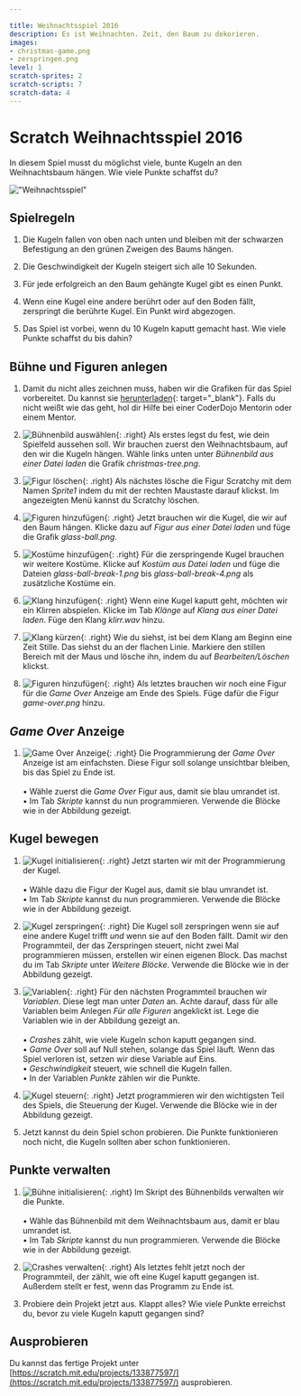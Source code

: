 ```yaml
---

title: Weihnachtsspiel 2016
description: Es ist Weihnachten. Zeit, den Baum zu dekorieren.
images:
- christmas-game.png
- zerspringen.png
level: 1
scratch-sprites: 2
scratch-scripts: 7
scratch-data: 4
---
```


# Scratch Weihnachtsspiel 2016

In diesem Spiel musst du möglichst viele, bunte Kugeln an den Weihnachtsbaum hängen. Wie viele Punkte schaffst du?

!["Weihnachtsspiel"](christmas-game.png)

## Spielregeln

1. Die Kugeln fallen von oben nach unten und bleiben mit der schwarzen Befestigung an den grünen Zweigen des Baums hängen.

1. Die Geschwindigkeit der Kugeln steigert sich alle 10 Sekunden.

1. Für jede erfolgreich an den Baum gehängte Kugel gibt es einen Punkt.

1. Wenn eine Kugel eine andere berührt oder auf den Boden fällt, zerspringt die berührte Kugel. Ein Punkt wird abgezogen.

1. Das Spiel ist vorbei, wenn du 10 Kugeln kaputt gemacht hast. Wie viele Punkte schaffst du bis dahin? 

## Bühne und Figuren anlegen

1. Damit du nicht alles zeichnen muss, haben wir die Grafiken für das Spiel vorbereitet. Du kannst sie [herunterladen](weihnachten-2016-grafiken.zip){: target="_blank"}. Falls du nicht weißt wie das geht, hol dir Hilfe bei einer CoderDojo Mentorin oder einem Mentor.

1. ![Bühnenbild auswählen](buehnenbild-laden.png){: .right}
Als erstes legst du fest, wie dein Spielfeld aussehen soll. Wir brauchen zuerst den Weihnachtsbaum, auf den wir die Kugeln hängen. Wähle links unten unter *Bühnenbild aus einer Datei laden* die Grafik *christmas-tree.png*.

1. ![Figur löschen](scratchy-loeschen.png){: .right}
Als nächstes lösche die Figur Scratchy mit dem Namen *Sprite1* indem du mit der rechten Maustaste darauf klickst. 
Im angezeigten Menü kannst du Scratchy löschen.

1. ![Figuren hinzufügen](figuren-hinzufuegen.png){: .right}
Jetzt brauchen wir die Kugel, die wir auf den Baum hängen. Klicke dazu auf *Figur aus einer Datei laden* und füge die Grafik *glass-ball.png*.

1. ![Kostüme hinzufügen](kostueme-hinzufuegen.png){: .right}
Für die zerspringende Kugel brauchen wir weitere Kostüme. Klicke auf *Kostüm aus Datei laden* und füge die Dateien *glass-ball-break-1.png* bis *glass-ball-break-4.png* als zusätzliche Kostüme ein.

1. ![Klang hinzufügen](klang-hinzufuegen.png){: .right}
Wenn eine Kugel kaputt geht, möchten wir ein Klirren abspielen. Klicke im Tab *Klänge* auf *Klang aus einer Datei laden*. Füge den Klang *klirr.wav* hinzu.

1. ![Klang kürzen](klang-kuerzen.png){: .right}
Wie du siehst, ist bei dem Klang am Beginn eine Zeit Stille. Das siehst du an der flachen Linie. Markiere den stillen Bereich mit der Maus und lösche ihn, indem du auf *Bearbeiten/Löschen* klickst. 

1. ![Figuren hinzufügen](game-over-figur.png){: .right}
Als letztes brauchen wir noch eine Figur für die *Game Over* Anzeige am Ende des Spiels. Füge dafür die Figur *game-over.png* hinzu.

## *Game Over* Anzeige

1. ![Game Over Anzeige](game-over-blocks.png){: .right}
Die Programmierung der *Game Over* Anzeige ist am einfachsten. Diese Figur soll solange unsichtbar bleiben, bis das Spiel zu Ende ist.<br/><br/>
  • Wähle zuerst die *Game Over* Figur aus, damit sie blau umrandet ist.<br/>
  • Im Tab *Skripte* kannst du nun programmieren. Verwende die Blöcke wie in der Abbildung gezeigt.

## Kugel bewegen

1. ![Kugel initialisieren](kugel-start.png){: .right}
Jetzt starten wir mit der Programmierung der Kugel.<br/><br/> 
  • Wähle dazu die Figur der Kugel aus, damit sie blau umrandet ist.<br/>
  • Im Tab *Skripte* kannst du nun programmieren. Verwende die Blöcke wie in der Abbildung gezeigt.

1. ![Kugel zerspringen](zerspringen.png){: .right}
Die Kugel soll zerspringen wenn sie auf eine andere Kugel trifft *und* wenn sie auf den Boden fällt. Damit wir den Programmteil, der das Zerspringen steuert, nicht zwei Mal programmieren müssen, erstellen wir einen eigenen Block. Das machst du im Tab *Skripte* unter *Weitere Blöcke*. Verwende die Blöcke wie in der Abbildung gezeigt.

1. ![Variablen](variablen.png){: .right}
Für den nächsten Programmteil brauchen wir *Variablen*. Diese legt man unter *Daten* an. Achte darauf, dass für alle Variablen beim Anlegen *Für alle Figuren* angeklickt ist. Lege die Variablen wie in der Abbildung gezeigt an.<br/><br/> 
  • *Crashes* zählt, wie viele Kugeln schon kaputt gegangen sind.<br/>
  • *Game Over* soll auf Null stehen, solange das Spiel läuft. Wenn das Spiel verloren ist, setzen wir diese Variable auf Eins.<br/>
  • *Geschwindigkeit* steuert, wie schnell die Kugeln fallen.<br/>
  • In der Variablen *Punkte* zählen wir die Punkte.

1. ![Kugel steuern](kugel-steuern.png){: .right}
Jetzt programmieren wir den wichtigsten Teil des Spiels, die Steuerung der Kugel. Verwende die Blöcke wie in der Abbildung gezeigt.

1. Jetzt kannst du dein Spiel schon probieren. Die Punkte funktionieren noch nicht, die Kugeln sollten aber schon funktionieren.

## Punkte verwalten

1. ![Bühne initialisieren](buehne-start.png){: .right}
Im Skript des Bühnenbilds verwalten wir die Punkte.<br/><br/> 
  • Wähle das Bühnenbild mit dem Weihnachtsbaum aus, damit er blau umrandet ist.<br/>
  • Im Tab *Skripte* kannst du nun programmieren. Verwende die Blöcke wie in der Abbildung gezeigt.

1. ![Crashes verwalten](buehne-crash.png){: .right}
Als letztes fehlt jetzt noch der Programmteil, der zählt, wie oft eine Kugel kaputt gegangen ist. Außerdem stellt er fest, wenn das Programm zu Ende ist.

1. Probiere dein Projekt jetzt aus. Klappt alles? Wie viele Punkte erreichst du, bevor zu viele Kugeln kaputt gegangen sind?

## Ausprobieren

Du kannst das fertige Projekt unter [https://scratch.mit.edu/projects/133877597/](https://scratch.mit.edu/projects/133877597/) ausprobieren.